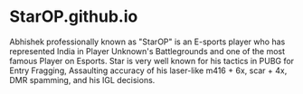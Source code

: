 # StarOP.github.io
Abhishek professionally known as "StarOP" is an E-sports player who has represented India in Player Unknown's Battlegrounds and one of the most famous Player on Esports. Star is very well known for his tactics in PUBG for Entry Fragging, Assaulting accuracy of his laser-like m416 + 6x, scar + 4x, DMR spamming, and his IGL decisions.
